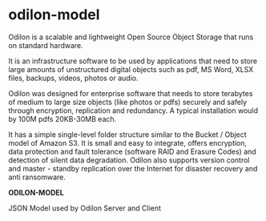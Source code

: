 # odilon-model
Odilon is a scalable and lightweight Open Source Object Storage that runs on standard hardware.

It is an infrastructure software to be used by applications that need to store large amounts of unstructured digital objects such as pdf, MS Word, XLSX files, backups, videos, photos or audio.

Odilon was designed for enterprise software that needs to store terabytes of medium to large size objects (like photos or pdfs) securely and safely through encryption, replication and redundancy. A typical installation would by 100M pdfs 20KB-30MB each.

It has a simple single-level folder structure similar to the Bucket / Object model of Amazon S3. It is small and easy to integrate, offers encryption, data protection and fault tolerance (software RAID and Erasure Codes) and detection of silent data degradation. Odilon also supports version control and master - standby replication over the Internet for disaster recovery and anti ransomware.

**ODILON-MODEL**

JSON Model used by Odilon Server and Client
